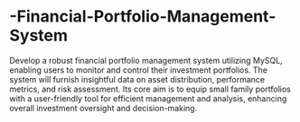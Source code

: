 # -Financial-Portfolio-Management-System

Develop a robust financial portfolio management system utilizing MySQL, enabling users to monitor and control their investment portfolios. The system will furnish insightful data on asset distribution, performance metrics, and risk assessment. Its core aim is to equip small family portfolios with a user-friendly tool for efficient management and analysis, enhancing overall investment oversight and decision-making.
